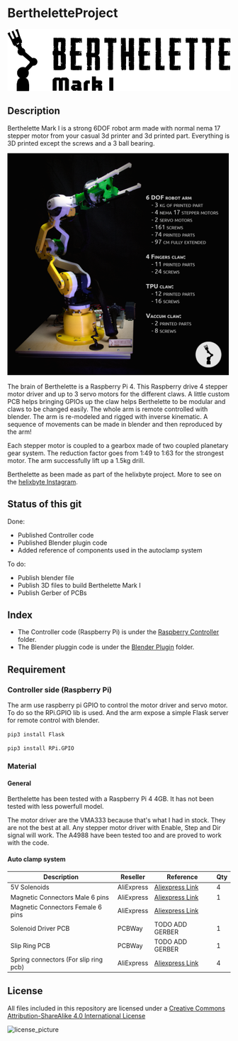 # BertheletteProject

![BertheletteMarkI](https://raw.githubusercontent.com/lucblender/BertheletteProject/master/Ressources/Berthelette%20concept_whitebg.png)

## Description

Berthelette Mark I is a strong 6DOF robot arm made with normal nema 17 stepper motor from your casual 3d printer and 3d printed part. Everything is 3D printed except the screws and a 3 ball bearing.


<img src="https://raw.githubusercontent.com/lucblender/BertheletteProject/master/Ressources/BertheletteID.png" height="500">

The brain of Berthelette is a Raspberry Pi 4. This Raspberry drive 4 stepper motor driver and up to 3 servo motors for the different claws. A little custom PCB helps bringing GPIOs up the claw helps Berthelette to be modular and claws to be changed easily. The whole arm is remote controlled with blender. The arm is re-modeled and rigged with inverse kinematic. A sequence of movements can be made in blender and then reproduced by the arm!

Each stepper motor is coupled to a gearbox made of two coupled planetary gear system. The reduction factor goes from 1:49 to 1:63 for the strongest motor. The arm successfully lift up a 1.5kg drill.

Berthelette as been made as part of the helixbyte project. More to see on the [helixbyte Instagram](https://www.instagram.com/helixbyte/).

## Status of this git 

Done:

- Published Controller code
- Published Blender plugin code
- Added reference of components used in the autoclamp system

To do:

- Publish blender file
- Publish 3D files to build Berthelette Mark I 
- Publish Gerber of PCBs

## Index

- The Controller code (Raspberry Pi) is under the [Raspberry Controller](https://github.com/lucblender/BertheletteProject/tree/master/Raspberry%20Controller) folder.
- The Blender pluggin code is under the [Blender Plugin](https://github.com/lucblender/BertheletteProject/tree/master/Blender%20Plugin) folder.


## Requirement

### Controller side (Raspberry Pi)

The arm use raspberry pi GPIO to control the motor driver and servo motor. To do so the RPi.GPIO lib is used. And the arm expose a simple Flask server for remote control with blender.

```pip3 install Flask```

```pip3 install RPi.GPIO```

### Material

#### General

Berthelette has been tested with a Raspberry Pi 4 4GB. It has not been tested with less powerfull model.

The motor driver are the VMA333 because that's what I had in stock. They are not the best at all. Any stepper motor driver with Enable, Step and Dir signal will work. The A4988 have been tested too and are proved to work with the code.

#### Auto clamp system

| Description                            | Reseller   | Reference                                                                                                     | Qty |
|----------------------------------------|------------|---------------------------------------------------------------------------------------------------------------|-----|
| 5V Solenoids                           | AliExpress | [Aliexpress Link](https://www.aliexpress.com/item/4000807560712.html?spm=a2g0s.9042311.0.0.3aec4c4djkiW06)    | 4   |
| Magnetic Connectors Male  6 pins       | AliExpress | [Aliexpress Link](https://www.aliexpress.com/item/1005002669709542.html?spm=a2g0s.9042311.0.0.3aec4c4djkiW06) | 1   |
| Magnetic Connectors Female 6 pins      | AliExpress | [Aliexpress Link](https://www.aliexpress.com/item/1005002669709542.html?spm=a2g0s.9042311.0.0.3aec4c4djkiW06) |     |
| Solenoid Driver PCB                    | PCBWay     | TODO ADD GERBER                                                                                               | 1   |
| Slip Ring PCB                          | PCBWay     | TODO ADD GERBER                                                                                               | 1   |
| Spring connectors  (For slip ring pcb) | AliExpress | [Aliexpress Link](https://www.aliexpress.com/item/4000282372452.html?spm=a2g0s.9042311.0.0.3aec4c4djkiW06)    | 4   |

## License

All files included in this repository are licensed under a [Creative Commons Attribution-ShareAlike 4.0 International License](http://creativecommons.org/licenses/by-sa/4.0/) 

![license_picture](https://licensebuttons.net/l/by-sa/3.0/88x31.png)
